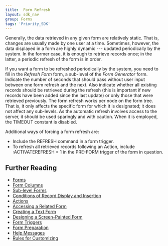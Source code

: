 ```yaml
---
title:  Form Refresh
layout: sdk_nav
group: Forms
tags: 'Priority_SDK'
---
```


Generally, the data retrieved in any given form are relatively static.
That is, changes are usually made by one user at a time. Sometimes,
however, the data displayed in a form are highly dynamic --- updated
periodically by the system. In the former case, it is enough to retrieve
records once; in the latter, a periodic refresh of the form is in order.

If you want a form to be refreshed periodically by the system, you need
to fill in the *Refresh Form* form, a sub-level of the *Form Generator*
form. Indicate the number of seconds that should pass without user input
between one form refresh and the next. Also indicate whether all
existing records should be retrieved during the refresh (this is
important if new records have been added since the last update) or only
those that were retrieved previously. The form refresh works per node on
the form tree. That is, it only affects the specific form for which it
is designated; it does not affect any sub-levels. As the automatic
refresh involves access to the server, it should be used sparingly and
with caution. When it is employed, the TIMEOUT constant is disabled.

Additional ways of forcing a form refresh are:

-   Include the REFRESH command in a form trigger.
-   To refresh all retrieved records following an Action,
    include :ACTIVATEREFRESH = 1 in the PRE-FORM trigger of the form in
    question.

## Further Reading 

-   [Forms](Forms )
-   [Form Columns](Form-Columns )
-   [Sub-level Forms](Sub-level-Forms )
-   [Conditions of Record Display and
    Insertion](Conditions-of-Record-Display-and-Insertion )
-   [Actions](Actions)
-   [Accessing a Related Form](Accessing-a-Related-Form )
-   [Creating a Text Form](Creating-a-Text-Form )
-   [Designing a Screen-Painted
    Form](Designing-a-Screen-Painted-Form )
-   [Form Triggers](Form-Triggers )
-   [Form Preparation](Form-Preparation )
-   [Help Messages](Help-Messages )
-   [Rules for Customizing](Rules-for-Customizing )
